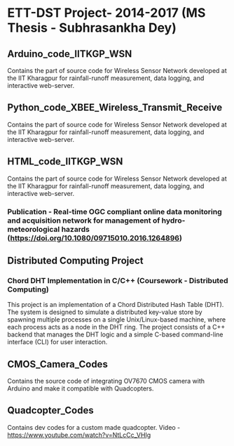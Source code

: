 # ETT-DST Project- 2014-2017 (MS Thesis - Subhrasankha Dey)
## Arduino_code_IITKGP_WSN
Contains the part of source code for Wireless Sensor Network developed at the IIT Kharagpur for rainfall-runoff measurement, data logging, and interactive web-server. 
## Python_code_XBEE_Wireless_Transmit_Receive
Contains the part of source code for Wireless Sensor Network developed at the IIT Kharagpur for rainfall-runoff measurement, data logging, and interactive web-server. 
## HTML_code_IITKGP_WSN
Contains the part of source code for Wireless Sensor Network developed at the IIT Kharagpur for rainfall-runoff measurement, data logging, and interactive web-server. 
### Publication - Real-time OGC compliant online data monitoring and acquisition network for management of hydro-meteorological hazards (https://doi.org/10.1080/09715010.2016.1264896)



## Distributed Computing Project
### Chord DHT Implementation in C/C++ (Coursework - Distributed Computing)
This project is an implementation of a Chord Distributed Hash Table (DHT). The system is designed to simulate a distributed key-value store by spawning multiple processes on a single Unix/Linux-based machine, where each process acts as a node in the DHT ring.
The project consists of a C++ backend that manages the DHT logic and a simple C-based command-line interface (CLI) for user interaction.

## CMOS_Camera_Codes
Contains the source code of integrating OV7670 CMOS camera with Arduino and make it compatible with Quadcopters.

## Quadcopter_Codes
Contains dev codes for a custom made quadcopter. Video - https://www.youtube.com/watch?v=NtLcCc_VHIg
